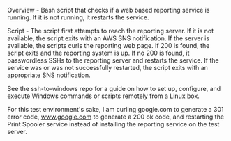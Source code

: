 Overview - Bash script that checks if a web based reporting service is running. If it is not running, it restarts the service.

Script - The script first attempts to reach the reporting server. If it is not available, the script exits with an AWS SNS notification. If the server is available, the scripts curls the reporting web page. If 200 is found, the script exits and the reporting system is up. If no 200 is found, it passwordless SSHs to the reporting server and restarts the service. If the service was or was not successfully restarted, the script exits with an appropriate SNS notification.

See the ssh-to-windows repo for a guide on how to set up, configure, and execute Windows commands or scripts remotely from a Linux box.

For this test environment's sake, I am curling google.com to generate a 301 error code, www.google.com to generate a 200 ok code, and restarting the Print Spooler service instead of installing the reporting service on the test server.
